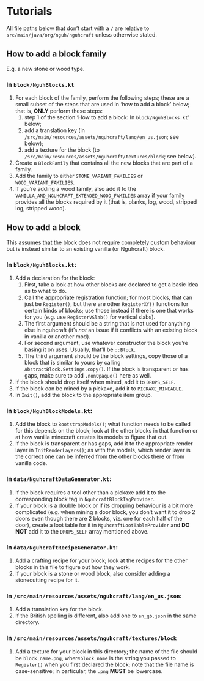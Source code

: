 # Tutorials

All file paths below that don’t start with a `/` are relative to `src/main/java/org/nguh/nguhcraft` unless otherwise stated.

## How to add a block family
E.g. a new stone or wood type. 

### In `block/NguhBlocks.kt`
1. For each block of the family, perform the following steps; these are a small subset of the steps that are used in ‘how to add a block’ below; that is, **ONLY** perform these steps:
   1. step 1 of the section ‘How to add a block: In `block/NguhBlocks.kt`’ below;
   2. add a translation key (in `/src/main/resources/assets/nguhcraft/lang/en_us.json`; see below);
   3. add a texture for the block (to `/src/main/resources/assets/nguhcraft/textures/block`; see below).
2. Create a `BlockFamily` that contains all the new blocks that are part of a family.
3. Add the family to either `STONE_VARIANT_FAMILIES` or `WOOD_VARIANT_FAMILIES`.
4. If you’re adding a wood family, also add it to the `VANILLA_AND_NGUHCRAFT_EXTENDED_WOOD_FAMILIES` array if your family provides all the blocks required by it (that is, planks, log, wood, stripped log, stripped wood).

## How to add a block
 This assumes that the block does not require completely custom behaviour but is instead similar to an existing vanilla (or Nguhcraft) block. 

### In `block/NguhBlocks.kt`:
1. Add a declaration for the block:
   1. First, take a look at how other blocks are declared to get a basic idea as to what to do.
   2. Call the appropriate registration function; for most blocks, that can just be `Register()`, but there are other `RegisterXY()` functions for certain kinds of blocks; use those instead if there is one that works for you (e.g. use `RegisterVSlab()` for vertical slabs).
   3. The first argument should be a string that is not used for anything else in nguhcraft (it’s *not* an issue if it conflicts with an existing block in vanilla or another mod).
   4. For second argument, use whatever constructor the block you’re basing it on uses. Usually, that’ll be `::Block`.
   5. The third argument should be the block settings, copy those of a block that is similar to yours by calling `AbstractBlock.Settings.copy()`. If the block is transparent or has gaps, make sure to add `.nonOpaque()` here as well. 
2. If the block should drop itself when mined, add it to `DROPS_SELF`.
3. If the block can be mined by a pickaxe, add it to `PICKAXE_MINEABLE`.
4. In `Init()`, add the block to the appropriate item group.

### In `block/NguhBlockModels.kt`:
1. Add the block to `BootstrapModels()`; what function needs to be called for this depends on the block; look at the other blocks in that function or at how vanilla minecraft creates its models to figure that out.
2. If the block is transparent or has gaps, add it to the appropriate render layer in `InitRenderLayers()`; as with the models, which render layer is the correct one can be inferred from the other blocks there or from vanilla code. 

### In `data/NguhcraftDataGenerator.kt`:
1. If the block requires a tool other than a pickaxe add it to the corresponding block tag in `NguhcraftBlockTagProvider`.
2. If your block is a double block or if its dropping behaviour is a bit more complicated (e.g. when mining a door block, you don’t want it to drop 2 doors even though there are 2 blocks, viz. one for each half of the door), create a loot table for it in `NguhcraftLootTableProvider` and **DO NOT** add it to the `DROPS_SELF` array mentioned above.

### In `data/NguhcraftRecipeGenerator.kt`:
1. Add a crafting recipe for your block; look at the recipes for the other blocks in this file to figure out how they work.
2. If your block is a stone or wood block, also consider adding a stonecutting recipe for it.

### In `/src/main/resources/assets/nguhcraft/lang/en_us.json`:
1. Add a translation key for the block.
2. If the British spelling is different, also add one to `en_gb.json` in the same directory.

### In `/src/main/resources/assets/nguhcraft/textures/block`
1. Add a texture for your block in this directory; the name of the file should be `block_name.png`, where`block_name` is the string you passed to `Register()` when you first declared the block; note that the file name is case-sensitive; in particular, the `.png` **MUST** be lowercase.
